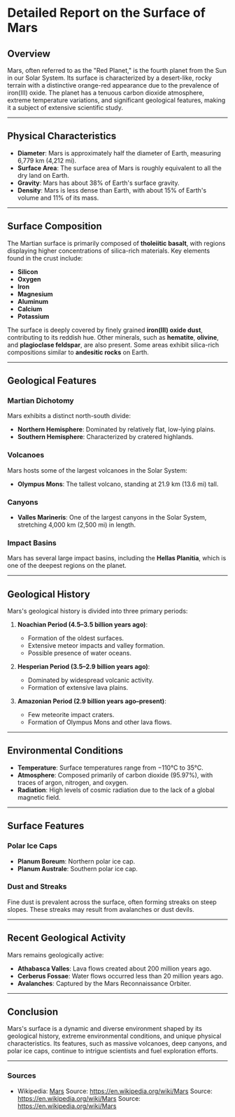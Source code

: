 # Detailed Report on the Surface of Mars

## Overview
Mars, often referred to as the "Red Planet," is the fourth planet from the Sun in our Solar System. Its surface is characterized by a desert-like, rocky terrain with a distinctive orange-red appearance due to the prevalence of iron(III) oxide. The planet has a tenuous carbon dioxide atmosphere, extreme temperature variations, and significant geological features, making it a subject of extensive scientific study.

---

## Physical Characteristics
- **Diameter**: Mars is approximately half the diameter of Earth, measuring 6,779 km (4,212 mi).
- **Surface Area**: The surface area of Mars is roughly equivalent to all the dry land on Earth.
- **Gravity**: Mars has about 38% of Earth's surface gravity.
- **Density**: Mars is less dense than Earth, with about 15% of Earth's volume and 11% of its mass.

---

## Surface Composition
The Martian surface is primarily composed of **tholeiitic basalt**, with regions displaying higher concentrations of silica-rich materials. Key elements found in the crust include:
- **Silicon**
- **Oxygen**
- **Iron**
- **Magnesium**
- **Aluminum**
- **Calcium**
- **Potassium**

The surface is deeply covered by finely grained **iron(III) oxide dust**, contributing to its reddish hue. Other minerals, such as **hematite**, **olivine**, and **plagioclase feldspar**, are also present. Some areas exhibit silica-rich compositions similar to **andesitic rocks** on Earth.

---

## Geological Features
### **Martian Dichotomy**
Mars exhibits a distinct north-south divide:
- **Northern Hemisphere**: Dominated by relatively flat, low-lying plains.
- **Southern Hemisphere**: Characterized by cratered highlands.

### **Volcanoes**
Mars hosts some of the largest volcanoes in the Solar System:
- **Olympus Mons**: The tallest volcano, standing at 21.9 km (13.6 mi) tall.

### **Canyons**
- **Valles Marineris**: One of the largest canyons in the Solar System, stretching 4,000 km (2,500 mi) in length.

### **Impact Basins**
Mars has several large impact basins, including the **Hellas Planitia**, which is one of the deepest regions on the planet.

---

## Geological History
Mars's geological history is divided into three primary periods:
1. **Noachian Period (4.5–3.5 billion years ago)**:
   - Formation of the oldest surfaces.
   - Extensive meteor impacts and valley formation.
   - Possible presence of water oceans.

2. **Hesperian Period (3.5–2.9 billion years ago)**:
   - Dominated by widespread volcanic activity.
   - Formation of extensive lava plains.

3. **Amazonian Period (2.9 billion years ago–present)**:
   - Few meteorite impact craters.
   - Formation of Olympus Mons and other lava flows.

---

## Environmental Conditions
- **Temperature**: Surface temperatures range from −110°C to 35°C.
- **Atmosphere**: Composed primarily of carbon dioxide (95.97%), with traces of argon, nitrogen, and oxygen.
- **Radiation**: High levels of cosmic radiation due to the lack of a global magnetic field.

---

## Surface Features
### **Polar Ice Caps**
- **Planum Boreum**: Northern polar ice cap.
- **Planum Australe**: Southern polar ice cap.

### **Dust and Streaks**
Fine dust is prevalent across the surface, often forming streaks on steep slopes. These streaks may result from avalanches or dust devils.

---

## Recent Geological Activity
Mars remains geologically active:
- **Athabasca Valles**: Lava flows created about 200 million years ago.
- **Cerberus Fossae**: Water flows occurred less than 20 million years ago.
- **Avalanches**: Captured by the Mars Reconnaissance Orbiter.

---

## Conclusion
Mars's surface is a dynamic and diverse environment shaped by its geological history, extreme environmental conditions, and unique physical characteristics. Its features, such as massive volcanoes, deep canyons, and polar ice caps, continue to intrigue scientists and fuel exploration efforts.

---

### Sources
- Wikipedia: [Mars](https://en.wikipedia.org/wiki/Mars)
Source: https://en.wikipedia.org/wiki/Mars
Source: https://en.wikipedia.org/wiki/Mars
Source: https://en.wikipedia.org/wiki/Mars